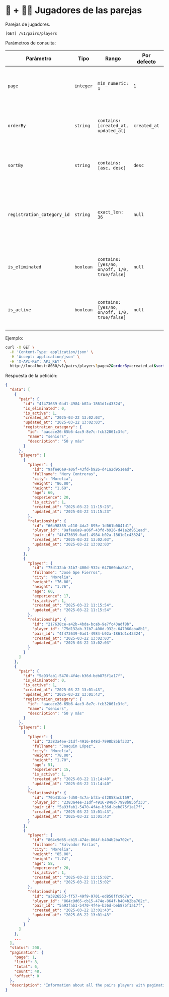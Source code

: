 # 👫 + 🏃‍♂️ Jugadores de las parejas

Parejas de jugadores.

```
[GET] /v1/pairs/players
```

Parámetros de consulta:

| Parámetro | Tipo | Rango | Por defecto | Descripción |
| --------- | ---- | ----- | ----------- | ----------- |
| `page` | `integer` | `min_numeric: 1` | `1` | Número de la página de resultados de las parejas con sus jugadores. |
| `orderBy` | `string` | `contains: [created_at, updated_at]` | `created_at` | Campo de ordenamiento de las parejas con sus jugadores. |
| `sortBy` | `string` | `contains: [asc, desc]` | `desc` | Modo de ordenamiento de las parejas con sus jugadores. |
| `registration_category_id` | `string` | `exact_len: 36` | `null` | Identificador de la categoría de inscripción de las parejas con sus jugadores ([ver](../registration-categories/index.html)). |
| `is_eliminated` | `boolean` | `contains: [yes/no, on/off, 1/0, true/false]` | `null` | Filtrar las parejas con sus jugadores por estatus de eliminación. |
| `is_active` | `boolean` | `contains: [yes/no, on/off, 1/0, true/false]` | `null` | Filtrar las parejas con sus jugadores por estatus de actividad. |

Ejemplo:

```bash
curl -X GET \
  -H 'Content-Type: application/json' \
  -H 'Accept: application/json' \
  -H 'X-API-KEY: API_KEY' \
  http://localhost:8080/v1/pairs/players?page=2&orderBy=created_at&sortBy=desc&registration_category_id=aacace26-65b6-4ac9-8e7c-fcb32061c3fd&is_eliminated=true&is_active=true
```

Respuesta de la petición:

```json
{
  "data": [
    {
      "pair": {
        "id": "4f473639-0ad1-4984-b02a-1861d1c43324",
        "is_eliminated": 0,
        "is_active": 1,
        "created_at": "2025-03-22 13:02:03",
        "updated_at": "2025-03-22 13:02:03",
        "registration_category": {
          "id": "aacace26-65b6-4ac9-8e7c-fcb32061c3fd",
          "name": "seniors",
          "description": "50 y más"
        }
      },
      "players": [
        {
          "player": {
            "id": "9afee6a9-a06f-43fd-b926-d41a2d951ead",
            "fullname": "Nery Contreras",
            "city": "Morelia",
            "weight": "86.00",
            "height": "1.69",
            "age": 60,
            "experience": 20,
            "is_active": 1,
            "created_at": "2025-03-22 11:15:23",
            "updated_at": "2025-03-22 11:15:23"
          },
          "relationship": {
            "id": "66b98335-a110-4da2-895e-1d061b0041d1",
            "player_id": "9afee6a9-a06f-43fd-b926-d41a2d951ead",
            "pair_id": "4f473639-0ad1-4984-b02a-1861d1c43324",
            "created_at": "2025-03-22 13:02:03",
            "updated_at": "2025-03-22 13:02:03"
          }
        },
        {
          "player": {
            "id": "75d132ab-31b7-400d-932c-647060aba8b1",
            "fullname": "José Gpe Fierros",
            "city": "Morelia",
            "weight": "76.00",
            "height": "1.76",
            "age": 60,
            "experience": 17,
            "is_active": 1,
            "created_at": "2025-03-22 11:15:54",
            "updated_at": "2025-03-22 11:15:54"
          },
          "relationship": {
            "id": "217638ce-a42b-4bda-bcab-9e7fc43adf8b",
            "player_id": "75d132ab-31b7-400d-932c-647060aba8b1",
            "pair_id": "4f473639-0ad1-4984-b02a-1861d1c43324",
            "created_at": "2025-03-22 13:02:03",
            "updated_at": "2025-03-22 13:02:03"
          }
        }
      ]
    },
    {
      "pair": {
        "id": "5a93fab1-5470-4f4e-b36d-beb875f1a17f",
        "is_eliminated": 0,
        "is_active": 1,
        "created_at": "2025-03-22 13:01:43",
        "updated_at": "2025-03-22 13:01:43",
        "registration_category": {
          "id": "aacace26-65b6-4ac9-8e7c-fcb32061c3fd",
          "name": "seniors",
          "description": "50 y más"
        }
      },
      "players": [
        {
          "player": {
            "id": "2383a4ee-31df-4916-848d-7998b85bf333",
            "fullname": "Joaquin López",
            "city": "Morelia",
            "weight": "78.00",
            "height": "1.70",
            "age": 51,
            "experience": 15,
            "is_active": 1,
            "created_at": "2025-03-22 11:14:40",
            "updated_at": "2025-03-22 11:14:40"
          },
          "relationship": {
            "id": "70b41baa-fd50-4c7a-bf3a-df2858acb169",
            "player_id": "2383a4ee-31df-4916-848d-7998b85bf333",
            "pair_id": "5a93fab1-5470-4f4e-b36d-beb875f1a17f",
            "created_at": "2025-03-22 13:01:43",
            "updated_at": "2025-03-22 13:01:43"
          }
        },
        {
          "player": {
            "id": "864c9d65-cb15-474e-864f-b404b2ba702c",
            "fullname": "Salvador Farías",
            "city": "Morelia",
            "weight": "85.00",
            "height": "1.74",
            "age": 58,
            "experience": 20,
            "is_active": 1,
            "created_at": "2025-03-22 11:15:02",
            "updated_at": "2025-03-22 11:15:02"
          },
          "relationship": {
            "id": "a3826553-ff57-49f9-9701-ed850ffc967e",
            "player_id": "864c9d65-cb15-474e-864f-b404b2ba702c",
            "pair_id": "5a93fab1-5470-4f4e-b36d-beb875f1a17f",
            "created_at": "2025-03-22 13:01:43",
            "updated_at": "2025-03-22 13:01:43"
          }
        }
      ]
    },
    ...
  ],
  "status": 200,
  "pagination": {
    "page": 1,
    "limit": 8,
    "total": 6,
    "count": 48,
    "offset": 0
  },
  "description": "Information about all the pairs players with pagination"
}
```
